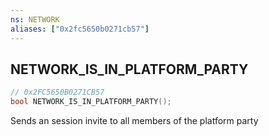 ```yaml
---
ns: NETWORK
aliases: ["0x2fc5650b0271cb57"]
---
```

## NETWORK_IS_IN_PLATFORM_PARTY

```c
// 0x2FC5650B0271CB57
bool NETWORK_IS_IN_PLATFORM_PARTY();
```

Sends an session invite to all members of the platform party

